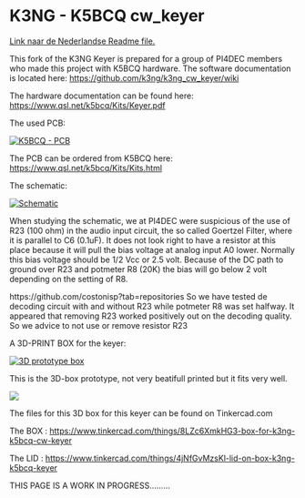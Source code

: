 # K3NG - K5BCQ cw_keyer
<p><a href="https://github.com/costonisp/CW-keyer-K3NG-K5BCQ/blob/master/Nederlands.md">Link  naar de Nederlandse Readme file.</a></p>

This fork of the K3NG Keyer is prepared for a group of PI4DEC members who made this project with K5BCQ hardware.
The software documentation is located here:  https://github.com/k3ng/k3ng_cw_keyer/wiki


The hardware documentation can be found here: https://www.qsl.net/k5bcq/Kits/Keyer.pdf

The used PCB:
<p><a target="_blank" rel="noopener noreferrer" href="https://tweakers.net/ext/f/6bzPBrxRlagxyuC68xlKo4fC/full.jpg"><img src="https://tweakers.net/ext/f/6bzPBrxRlagxyuC68xlKo4fC/medium.jpg" alt="K5BCQ - PCB" style="max-width:100%;"></a></p>   
<p></p> 


The PCB can be ordered from K5BCQ here:  https://www.qsl.net/k5bcq/Kits/Kits.html
<p></p> <p></p> 
The schematic:
<p><a target="_blank" rel="noopener noreferrer" href="https://tweakers.net/ext/f/elTAO6eseECHqjtvumKuSjQS/full.jpg"><img src="https://tweakers.net/ext/f/elTAO6eseECHqjtvumKuSjQS/medium.jpg" alt="Schematic" style="max-width:100%;"></a></p>   

When studying the schematic, we at PI4DEC were suspicious of the use of R23 (100 ohm) in the audio input circuit, the so called Goertzel Filter, where it is parallel to C6 (0.1uF). It does not look right to have a resistor at this place because it will pull the bias voltage at analog input A0 lower. Normally this bias voltage should be 1/2 Vcc or 2.5 volt. Because of the DC path to ground over R23 and potmeter R8 (20K) the bias will go below 2 volt depending on the setting of R8.
<p></p>
https://github.com/costonisp?tab=repositories
So we have tested de decoding circuit with and without R23 while potmeter R8 was set halfway. It appeared that removing R23 worked positively out on the decoding quality. So we advice to not use or remove resistor R23



A 3D-PRINT BOX for the keyer:

<p><a target="_blank" rel="noopener noreferrer" href="https://tweakers.net/ext/f/4uz7q5ou7S5ftBeucGr7EiRL/full.jpg"><img src="" alt="3D prototype box" style="max-width:100%;"></a></p> 

This is the 3D-box prototype, not very beatifull printed but it fits very well.
<p><img src="https://tweakers.net/ext/f/EGXxkDKps2yvm56MR3zzpouV/full.jpg"></P>

The files for this 3D box for this keyer can be found on Tinkercad.com

The BOX : https://www.tinkercad.com/things/8LZc6XmkHG3-box-for-k3ng-k5bcq-cw-keyer

The LID : https://www.tinkercad.com/things/4jNfGvMzsKl-lid-on-box-k3ng-k5bcq-keyer



THIS PAGE IS A WORK IN PROGRESS.........
